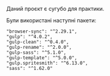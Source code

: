 Даний проєкт є сугубо для практики. 

Були використані наступні пакети:

    "browser-sync": "^2.29.1",
    "gulp": "^4.0.2",
    "gulp-clean": "^0.4.0",
    "gulp-rename": "^2.0.0",
    "gulp-sass": "^5.1.0",
    "gulp-template": "^5.0.0",
    "gulp.spritesmith": "^6.13.0",
    "sass": "^1.62.0"
